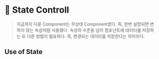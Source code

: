 # 🤞 State Controll

> 지금까지 다룬 Component는 무상태 Component였다. 즉, 한번 설정되면 변하지 않는 속성처럼 사용됐다. 
> 속성의 수준을 넘어 컴포넌트에 데이터를 저장하는 또 다른 방법이 필요하다. 즉, 변경되는 데이터를 저장한다는 의미이다.

## Use of State